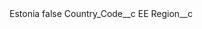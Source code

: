 <?xml version="1.0" encoding="UTF-8"?>
<CustomMetadata xmlns="http://soap.sforce.com/2006/04/metadata" xmlns:xsi="http://www.w3.org/2001/XMLSchema-instance" xmlns:xsd="http://www.w3.org/2001/XMLSchema">
    <label>Estonia</label>
    <protected>false</protected>
    <values>
        <field>Country_Code__c</field>
        <value xsi:type="xsd:string">EE</value>
    </values>
    <values>
        <field>Region__c</field>
        <value xsi:nil="true"/>
    </values>
</CustomMetadata>
